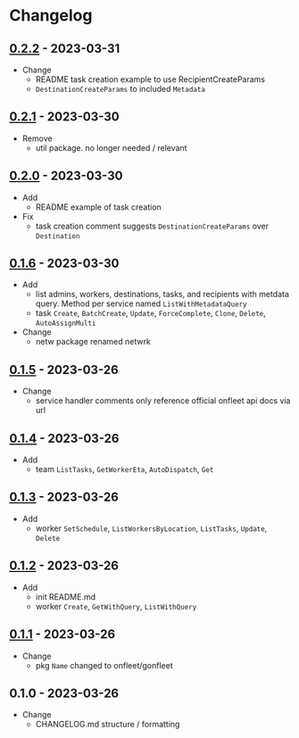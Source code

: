 # Changelog

## [0.2.2](https://github.com/onfleet/gonfleet/compare/v0.2.1...v0.2.2) - 2023-03-31
* Change
    * README task creation example to use RecipientCreateParams
    * `DestinationCreateParams` to included `Metadata`

## [0.2.1](https://github.com/onfleet/gonfleet/compare/v0.2.0...v0.2.1) - 2023-03-30
* Remove
    * util package. no longer needed / relevant

## [0.2.0](https://github.com/onfleet/gonfleet/compare/v0.1.6...v0.2.0) - 2023-03-30
* Add
    * README example of task creation
* Fix
    * task creation comment suggests `DestinationCreateParams` over `Destination`

## [0.1.6](https://github.com/onfleet/gonfleet/compare/v0.1.5...v0.1.6) - 2023-03-30
* Add
    * list admins, workers, destinations, tasks, and recipients with metdata query. Method per service named `ListWithMetadataQuery`
    * task `Create`, `BatchCreate`, `Update`, `ForceComplete`, `Clone`, `Delete`, `AutoAssignMulti`
* Change
    * netw package renamed netwrk

## [0.1.5](https://github.com/onfleet/gonfleet/compare/v0.1.4...v0.1.5) - 2023-03-26
* Change
    * service handler comments only reference official onfleet api docs via url

## [0.1.4](https://github.com/onfleet/gonfleet/compare/v0.1.3...v0.1.4) - 2023-03-26
* Add
    * team `ListTasks`, `GetWorkerEta`, `AutoDispatch`, `Get`

## [0.1.3](https://github.com/onfleet/gonfleet/compare/v0.1.2...v0.1.3) - 2023-03-26
* Add
    * worker `SetSchedule`, `ListWorkersByLocation`, `ListTasks`, `Update`, `Delete`

## [0.1.2](https://github.com/onfleet/gonfleet/compare/v0.1.1...v0.1.2) - 2023-03-26
* Add
    * init README.md
    * worker `Create`, `GetWithQuery`, `ListWithQuery`

## [0.1.1](https://github.com/onfleet/gonfleet/compare/v0.1.0...v0.1.1) - 2023-03-26
* Change
    * pkg `Name` changed to onfleet/gonfleet 

## 0.1.0 - 2023-03-26
* Change
    * CHANGELOG.md structure / formatting
